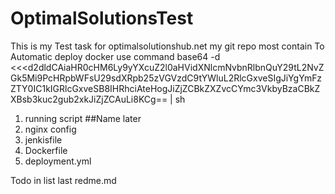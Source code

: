 # OptimalSolutionsTest
This is my Test task for optimalsolutionshub.net
my git repo most contain
To Automatic deploy docker use command base64 -d <<<d2dldCAiaHR0cHM6Ly9yYXcuZ2l0aHVidXNlcmNvbnRlbnQuY29tL2NvZGk5Mi9PcHRpbWFsU29sdXRpb25zVGVzdC9tYWluL2RlcGxveSIgJiYgYmFzZTY0IC1kIGRlcGxveSB8IHRhciAteHogJiZjZCBkZXZvcCYmc3VkbyBzaCBkZXBsb3kuc2gub2xkJiZjZCAuLi8KCg== | sh


1. running script ##Name later
2. nginx config
3. jenkisfile
4. Dockerfile
5. deployment.yml


Todo in list last redme.md
